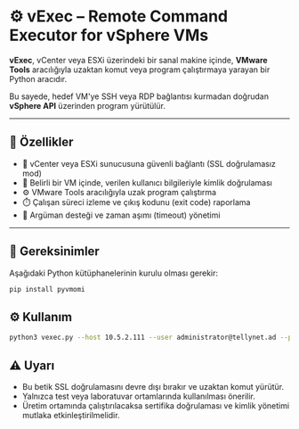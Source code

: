 # ⚙️ vExec – Remote Command Executor for vSphere VMs

**vExec**, vCenter veya ESXi üzerindeki bir sanal makine içinde, **VMware Tools** aracılığıyla uzaktan komut veya program çalıştırmaya yarayan bir Python aracıdır.

Bu sayede, hedef VM'ye SSH veya RDP bağlantısı kurmadan doğrudan **vSphere API** üzerinden program yürütülür.

---

## 🧠 Özellikler

- 🔗 vCenter veya ESXi sunucusuna güvenli bağlantı (SSL doğrulamasız mod)  
- 🧍 Belirli bir VM içinde, verilen kullanıcı bilgileriyle kimlik doğrulaması  
- ⚙️ VMware Tools aracılığıyla uzak program çalıştırma  
- ⏱️ Çalışan süreci izleme ve çıkış kodunu (exit code) raporlama  
- 🧩 Argüman desteği ve zaman aşımı (timeout) yönetimi  

---

## 🧩 Gereksinimler

Aşağıdaki Python kütüphanelerinin kurulu olması gerekir:

```bash
pip install pyvmomi
```

## ⚙️ Kullanım
```bash
python3 vexec.py --host 10.5.2.111 --user administrator@tellynet.ad --password August1990password --vm "Windows-Server01" --guest-user "Administrator" --guest-pass "WinPass123" --cmd "C:\\Windows\\System32\\cmd.exe" --args "/c echo Hello from vCollector!" --timeout 30

```
## ⚠️ Uyarı
- Bu betik SSL doğrulamasını devre dışı bırakır ve uzaktan komut yürütür.
- Yalnızca test veya laboratuvar ortamlarında kullanılması önerilir.
- Üretim ortamında çalıştırılacaksa sertifika doğrulaması ve kimlik yönetimi mutlaka etkinleştirilmelidir.
